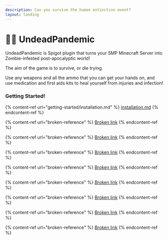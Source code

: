 ```yaml
---
description: Can you survive the human extinction event?
layout: landing
---
```


# 🧟‍♂️ UndeadPandemic

UndeadPandemic is Spigot plugin that turns your SMP Minecraft Server into Zombie-infested post-apocalyptic world!

The aim of the game is to survive, or die trying.

Use any weapons and all the ammo that you can get your hands on, and use medication and first aids kits to heal yourself from injuries and infection!

### Getting Started!

{% content-ref url="getting-started/installation.md" %}
[installation.md](getting-started/installation.md)
{% endcontent-ref %}

{% content-ref url="broken-reference" %}
[Broken link](broken-reference)
{% endcontent-ref %}

{% content-ref url="broken-reference" %}
[Broken link](broken-reference)
{% endcontent-ref %}

{% content-ref url="broken-reference" %}
[Broken link](broken-reference)
{% endcontent-ref %}

{% content-ref url="broken-reference" %}
[Broken link](broken-reference)
{% endcontent-ref %}

{% content-ref url="broken-reference" %}
[Broken link](broken-reference)
{% endcontent-ref %}

{% content-ref url="broken-reference" %}
[Broken link](broken-reference)
{% endcontent-ref %}

{% content-ref url="broken-reference" %}
[Broken link](broken-reference)
{% endcontent-ref %}

{% content-ref url="broken-reference" %}
[Broken link](broken-reference)
{% endcontent-ref %}
